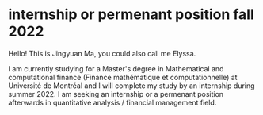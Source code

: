 # internship or permenant position fall 2022
Hello! This is Jingyuan Ma, you could also call me Elyssa.

I am currently studying for a Master's degree in Mathematical and computational finance (Finance mathématique et computationnelle) at Université de Montréal and I will complete my study by an internship during summer 2022. I am seeking an internship or a permenant position afterwards in quantitative analysis / financial management field.


